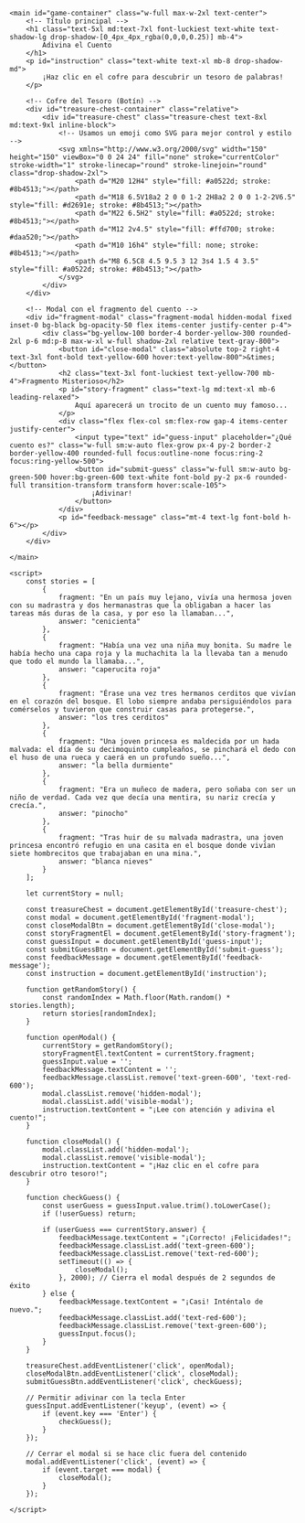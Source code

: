 <!DOCTYPE html>
<html lang="es">
<head>
    <meta charset="UTF-8">
    <meta name="viewport" content="width=device-width, initial-scale=1.0">
    <title>Adivina el Cuento del Tesoro</title>
    <script src="https://cdn.tailwindcss.com"></script>
    <link rel="preconnect" href="https://fonts.googleapis.com">
    <link rel="preconnect" href="https://fonts.gstatic.com" crossorigin>
    <link href="https://fonts.googleapis.com/css2?family=Luckiest+Guy&display=swap" rel="stylesheet">
    <style>
        body {
            font-family: 'Inter', sans-serif;
        }
        .font-luckiest {
            font-family: 'Luckiest Guy', cursive;
        }
        .treasure-chest {
            cursor: pointer;
            transition: transform 0.3s ease-in-out;
        }
        .treasure-chest:hover {
            transform: scale(1.1) rotate(5deg);
        }
        .treasure-chest:active {
            transform: scale(1.05) rotate(0deg);
        }
        .fragment-modal {
            transition: opacity 0.5s ease-in-out, transform 0.5s ease-in-out;
        }
        .hidden-modal {
            opacity: 0;
            transform: scale(0.9);
            pointer-events: none;
        }
        .visible-modal {
            opacity: 1;
            transform: scale(1);
            pointer-events: auto;
        }
    </style>
</head>
<body class="bg-gradient-to-br from-cyan-300 to-blue-500 min-h-screen flex items-center justify-center p-4">

    <main id="game-container" class="w-full max-w-2xl text-center">
        <!-- Título principal -->
        <h1 class="text-5xl md:text-7xl font-luckiest text-white text-shadow-lg drop-shadow-[0_4px_4px_rgba(0,0,0,0.25)] mb-4">
            Adivina el Cuento
        </h1>
        <p id="instruction" class="text-white text-xl mb-8 drop-shadow-md">
            ¡Haz clic en el cofre para descubrir un tesoro de palabras!
        </p>

        <!-- Cofre del Tesoro (Botín) -->
        <div id="treasure-chest-container" class="relative">
            <div id="treasure-chest" class="treasure-chest text-8xl md:text-9xl inline-block">
                <!-- Usamos un emoji como SVG para mejor control y estilo -->
                <svg xmlns="http://www.w3.org/2000/svg" width="150" height="150" viewBox="0 0 24 24" fill="none" stroke="currentColor" stroke-width="1" stroke-linecap="round" stroke-linejoin="round" class="drop-shadow-2xl">
                    <path d="M20 12H4" style="fill: #a0522d; stroke: #8b4513;"></path>
                    <path d="M18 6.5V18a2 2 0 0 1-2 2H8a2 2 0 0 1-2-2V6.5" style="fill: #d2691e; stroke: #8b4513;"></path>
                    <path d="M22 6.5H2" style="fill: #a0522d; stroke: #8b4513;"></path>
                    <path d="M12 2v4.5" style="fill: #ffd700; stroke: #daa520;"></path>
                    <path d="M10 16h4" style="fill: none; stroke: #8b4513;"></path>
                    <path d="M8 6.5C8 4.5 9.5 3 12 3s4 1.5 4 3.5" style="fill: #a0522d; stroke: #8b4513;"></path>
                </svg>
            </div>
        </div>

        <!-- Modal con el fragmento del cuento -->
        <div id="fragment-modal" class="fragment-modal hidden-modal fixed inset-0 bg-black bg-opacity-50 flex items-center justify-center p-4">
            <div class="bg-yellow-100 border-4 border-yellow-300 rounded-2xl p-6 md:p-8 max-w-xl w-full shadow-2xl relative text-gray-800">
                <button id="close-modal" class="absolute top-2 right-4 text-3xl font-bold text-yellow-600 hover:text-yellow-800">&times;</button>
                <h2 class="text-3xl font-luckiest text-yellow-700 mb-4">Fragmento Misterioso</h2>
                <p id="story-fragment" class="text-lg md:text-xl mb-6 leading-relaxed">
                    Aquí aparecerá un trocito de un cuento muy famoso...
                </p>
                <div class="flex flex-col sm:flex-row gap-4 items-center justify-center">
                    <input type="text" id="guess-input" placeholder="¿Qué cuento es?" class="w-full sm:w-auto flex-grow px-4 py-2 border-2 border-yellow-400 rounded-full focus:outline-none focus:ring-2 focus:ring-yellow-500">
                    <button id="submit-guess" class="w-full sm:w-auto bg-green-500 hover:bg-green-600 text-white font-bold py-2 px-6 rounded-full transition-transform transform hover:scale-105">
                        ¡Adivinar!
                    </button>
                </div>
                <p id="feedback-message" class="mt-4 text-lg font-bold h-6"></p>
            </div>
        </div>

    </main>

    <script>
        const stories = [
            {
                fragment: "En un país muy lejano, vivía una hermosa joven con su madrastra y dos hermanastras que la obligaban a hacer las tareas más duras de la casa, y por eso la llamaban...",
                answer: "cenicienta"
            },
            {
                fragment: "Había una vez una niña muy bonita. Su madre le había hecho una capa roja y la muchachita la la llevaba tan a menudo que todo el mundo la llamaba...",
                answer: "caperucita roja"
            },
            {
                fragment: "Érase una vez tres hermanos cerditos que vivían en el corazón del bosque. El lobo siempre andaba persiguiéndolos para comérselos y tuvieron que construir casas para protegerse.",
                answer: "los tres cerditos"
            },
            {
                fragment: "Una joven princesa es maldecida por un hada malvada: el día de su decimoquinto cumpleaños, se pinchará el dedo con el huso de una rueca y caerá en un profundo sueño...",
                answer: "la bella durmiente"
            },
            {
                fragment: "Era un muñeco de madera, pero soñaba con ser un niño de verdad. Cada vez que decía una mentira, su nariz crecía y crecía.",
                answer: "pinocho"
            },
            {
                fragment: "Tras huir de su malvada madrastra, una joven princesa encontró refugio en una casita en el bosque donde vivían siete hombrecitos que trabajaban en una mina.",
                answer: "blanca nieves"
            }
        ];

        let currentStory = null;

        const treasureChest = document.getElementById('treasure-chest');
        const modal = document.getElementById('fragment-modal');
        const closeModalBtn = document.getElementById('close-modal');
        const storyFragmentEl = document.getElementById('story-fragment');
        const guessInput = document.getElementById('guess-input');
        const submitGuessBtn = document.getElementById('submit-guess');
        const feedbackMessage = document.getElementById('feedback-message');
        const instruction = document.getElementById('instruction');

        function getRandomStory() {
            const randomIndex = Math.floor(Math.random() * stories.length);
            return stories[randomIndex];
        }

        function openModal() {
            currentStory = getRandomStory();
            storyFragmentEl.textContent = currentStory.fragment;
            guessInput.value = '';
            feedbackMessage.textContent = '';
            feedbackMessage.classList.remove('text-green-600', 'text-red-600');
            modal.classList.remove('hidden-modal');
            modal.classList.add('visible-modal');
            instruction.textContent = "¡Lee con atención y adivina el cuento!";
        }

        function closeModal() {
            modal.classList.add('hidden-modal');
            modal.classList.remove('visible-modal');
            instruction.textContent = "¡Haz clic en el cofre para descubrir otro tesoro!";
        }

        function checkGuess() {
            const userGuess = guessInput.value.trim().toLowerCase();
            if (!userGuess) return;

            if (userGuess === currentStory.answer) {
                feedbackMessage.textContent = "¡Correcto! ¡Felicidades!";
                feedbackMessage.classList.add('text-green-600');
                feedbackMessage.classList.remove('text-red-600');
                setTimeout(() => {
                    closeModal();
                }, 2000); // Cierra el modal después de 2 segundos de éxito
            } else {
                feedbackMessage.textContent = "¡Casi! Inténtalo de nuevo.";
                feedbackMessage.classList.add('text-red-600');
                feedbackMessage.classList.remove('text-green-600');
                guessInput.focus();
            }
        }

        treasureChest.addEventListener('click', openModal);
        closeModalBtn.addEventListener('click', closeModal);
        submitGuessBtn.addEventListener('click', checkGuess);

        // Permitir adivinar con la tecla Enter
        guessInput.addEventListener('keyup', (event) => {
            if (event.key === 'Enter') {
                checkGuess();
            }
        });
        
        // Cerrar el modal si se hace clic fuera del contenido
        modal.addEventListener('click', (event) => {
            if (event.target === modal) {
                closeModal();
            }
        });

    </script>
</body>
</html>
